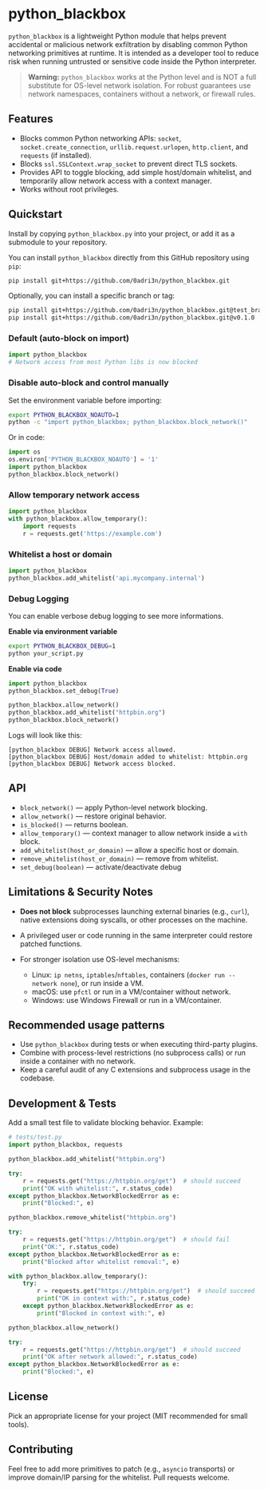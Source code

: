 # python_blackbox

`python_blackbox` is a lightweight Python module that helps prevent accidental or malicious network exfiltration by disabling common Python networking primitives at runtime. It is intended as a developer tool to reduce risk when running untrusted or sensitive code inside the Python interpreter.

> **Warning:** `python_blackbox` works at the Python level and is NOT a full substitute for OS-level network isolation. For robust guarantees use network namespaces, containers without a network, or firewall rules.

## Features

- Blocks common Python networking APIs: `socket`, `socket.create_connection`, `urllib.request.urlopen`, `http.client`, and `requests` (if installed).
- Blocks `ssl.SSLContext.wrap_socket` to prevent direct TLS sockets.
- Provides API to toggle blocking, add simple host/domain whitelist, and temporarily allow network access with a context manager.
- Works without root privileges.

## Quickstart

Install by copying `python_blackbox.py` into your project, or add it as a submodule to your repository.

You can install `python_blackbox` directly from this GitHub repository using `pip`:

```bash
pip install git+https://github.com/0adri3n/python_blackbox.git
```

Optionally, you can install a specific branch or tag:

```bash
pip install git+https://github.com/0adri3n/python_blackbox.git@test_branch
pip install git+https://github.com/0adri3n/python_blackbox.git@v0.1.0
```

### Default (auto-block on import)

```python
import python_blackbox
# Network access from most Python libs is now blocked
````

### Disable auto-block and control manually

Set the environment variable before importing:

```bash
export PYTHON_BLACKBOX_NOAUTO=1
python -c "import python_blackbox; python_blackbox.block_network()"
```

Or in code:

```python
import os
os.environ['PYTHON_BLACKBOX_NOAUTO'] = '1'
import python_blackbox
python_blackbox.block_network()
```

### Allow temporary network access

```python
import python_blackbox
with python_blackbox.allow_temporary():
    import requests
    r = requests.get('https://example.com')
```

### Whitelist a host or domain

```python
import python_blackbox
python_blackbox.add_whitelist('api.mycompany.internal')
```

### Debug Logging

You can enable verbose debug logging to see more informations.

**Enable via environment variable**

```bash
export PYTHON_BLACKBOX_DEBUG=1
python your_script.py
```

**Enable via code**

```python
import python_blackbox
python_blackbox.set_debug(True)

python_blackbox.allow_network()
python_blackbox.add_whitelist("httpbin.org")
python_blackbox.block_network()
```

Logs will look like this:

```
[python_blackbox DEBUG] Network access allowed.
[python_blackbox DEBUG] Host/domain added to whitelist: httpbin.org
[python_blackbox DEBUG] Network access blocked.
```


## API

* `block_network()` — apply Python-level network blocking.
* `allow_network()` — restore original behavior.
* `is_blocked()` — returns boolean.
* `allow_temporary()` — context manager to allow network inside a `with` block.
* `add_whitelist(host_or_domain)` — allow a specific host or domain.
* `remove_whitelist(host_or_domain)` — remove from whitelist.
* `set_debug(boolean)` — activate/deactivate debug

## Limitations & Security Notes

* **Does not block** subprocesses launching external binaries (e.g., `curl`), native extensions doing syscalls, or other processes on the machine.
* A privileged user or code running in the same interpreter could restore patched functions.
* For stronger isolation use OS-level mechanisms:

  * Linux: `ip netns`, `iptables`/`nftables`, containers (`docker run --network none`), or run inside a VM.
  * macOS: use `pfctl` or run in a VM/container without network.
  * Windows: use Windows Firewall or run in a VM/container.

## Recommended usage patterns

* Use `python_blackbox` during tests or when executing third-party plugins.
* Combine with process-level restrictions (no subprocess calls) or run inside a container with no network.
* Keep a careful audit of any C extensions and subprocess usage in the codebase.

## Development & Tests

Add a small test file to validate blocking behavior. Example:

```python
# tests/test.py
import python_blackbox, requests

python_blackbox.add_whitelist("httpbin.org")

try:
    r = requests.get("https://httpbin.org/get")  # should succeed
    print("OK with whitelist:", r.status_code)
except python_blackbox.NetworkBlockedError as e:
    print("Blocked:", e)

python_blackbox.remove_whitelist("httpbin.org")

try:
    r = requests.get("https://httpbin.org/get")  # should fail
    print("OK:", r.status_code)
except python_blackbox.NetworkBlockedError as e:
    print("Blocked after whitelist removal:", e)

with python_blackbox.allow_temporary():
    try:
        r = requests.get("https://httpbin.org/get")  # should succeed
        print("OK in context with:", r.status_code)
    except python_blackbox.NetworkBlockedError as e:
        print("Blocked in context with:", e)

python_blackbox.allow_network()

try:
    r = requests.get("https://httpbin.org/get")  # should succeed
    print("OK after network allowed:", r.status_code)
except python_blackbox.NetworkBlockedError as e:
    print("Blocked:", e)
```

## License

Pick an appropriate license for your project (MIT recommended for small tools).

## Contributing

Feel free to add more primitives to patch (e.g., `asyncio` transports) or improve domain/IP parsing for the whitelist. Pull requests welcome.

```
